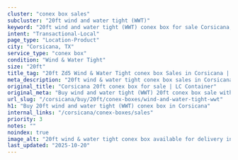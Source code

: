 ```yaml
---
cluster: "conex box sales"
subcluster: "20ft wind and water tight (WWT)"
keyword: "20ft wind and water tight (WWT) conex box for sale Corsicana, TX"
intent: "Transactional-Local"
page_type: "Location-Product"
city: "Corsicana, TX"
service_type: "conex box"
condition: "Wind & Water Tight"
size: "20ft"
title_tag: "20ft Zd5 Wind & Water Tight conex box Sales in Corsicana | LC Container"
meta_description: "20ft wind & water tight conex box sales in Corsicana. Fast delivery, competitive pricing. Serving conex boxes area. Quote ID: SBF. Call (214) 524-4168 for your free quote today."
original_title: "Corsicana 20ft conex box for sale | LC Container"
original_meta: "Buy wind and water tight (WWT) 20ft conex box sale with local delivery in Corsicana, TX. LC Container — local Since 2003. Request a fast quote today."
url_slug: "/corsicana/buy/20ft/conex-boxes/wind-and-water-tight-wwt"
h1: "Buy 20ft wind and water tight (WWT) conex box in Corsicana"
internal_links: "/corsicana/conex-boxes/sales"
priority: 3
notes: ""
noindex: true
image_alt: "20ft wind & water tight conex box available for delivery in Corsicana"
last_updated: "2025-10-20"
---
```


<!-- TODO: Add unique city/inventory copy, images, and internal links here. -->
